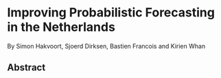 # Improving Probabilistic Forecasting in the Netherlands

By Simon Hakvoort, Sjoerd Dirksen, Bastien Francois and Kirien Whan

## Abstract



